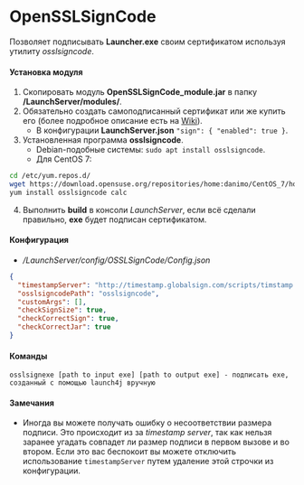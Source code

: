 # OpenSSLSignCode

Позволяет подписывать **Launcher.exe** своим сертификатом используя утилиту *osslsigncode*.

#### Установка модуля

1. Скопировать модуль **OpenSSLSignCode_module.jar** в папку **/LaunchServer/modules/**.
2. Обязательно создать самоподписанный сертификат или же купить его (более подробное описание есть на [Wiki]).
    - В конфигурации **LaunchServer.json** `"sign": { "enabled": true }`.
3. Установленная программа **osslsigncode**.
    - Debian-подобные системы: `sudo apt install osslsigncode`.
    - Для CentOS 7:

```sh
cd /etc/yum.repos.d/
wget https://download.opensuse.org/repositories/home:danimo/CentOS_7/home:danimo.repo
yum install osslsigncode calc
```

4. Выполнить **build** в консоли *LaunchServer*, если всё сделали правильно, **exe** будет подписан сертификатом.

#### Конфигурация

- */LaunchServer/config/OSSLSignCode/Config.json*

```json
{
  "timestampServer": "http://timestamp.globalsign.com/scripts/timstamp.dll",
  "osslsigncodePath": "osslsigncode",
  "customArgs": [],
  "checkSignSize": true,
  "checkCorrectSign": true,
  "checkCorrectJar": true
}
```

#### Команды

```
osslsignexe [path to input exe] [path to output exe] - подписать exe, созданный с помощью launch4j вручную
```

#### Замечания

- Иногда вы можете получать ошибку о несоответствии размера подписи. Это происходит из за *timestamp server*, так как
  нельзя заранее угадать совпадет ли размер подписи в первом вызове и во втором. Если это вас беспокоит вы можете
  отключить использование `timestampServer` путем удаление этой строчки из конфигурации.

[Wiki]: https://launcher.gravit.pro
